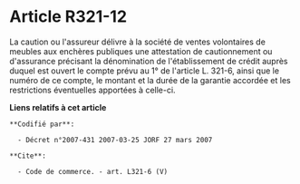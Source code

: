 # Article R321-12

La caution ou l'assureur délivre à la société de ventes volontaires de meubles aux enchères publiques une attestation de
cautionnement ou d'assurance précisant la dénomination de l'établissement de crédit auprès duquel est ouvert le compte prévu
au 1° de l'article L. 321-6, ainsi que le numéro de ce compte, le montant et la durée de la garantie accordée et les
restrictions éventuelles apportées à celle-ci.

**Liens relatifs à cet article**

	**Codifié par**:

	  - Décret n°2007-431 2007-03-25 JORF 27 mars 2007

	**Cite**:

	  - Code de commerce. - art. L321-6 (V)

